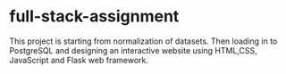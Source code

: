 # full-stack-assignment
This project is starting from normalization of datasets. Then loading in to PostgreSQL and designing an interactive website using HTML,CSS, JavaScript and Flask web framework.
